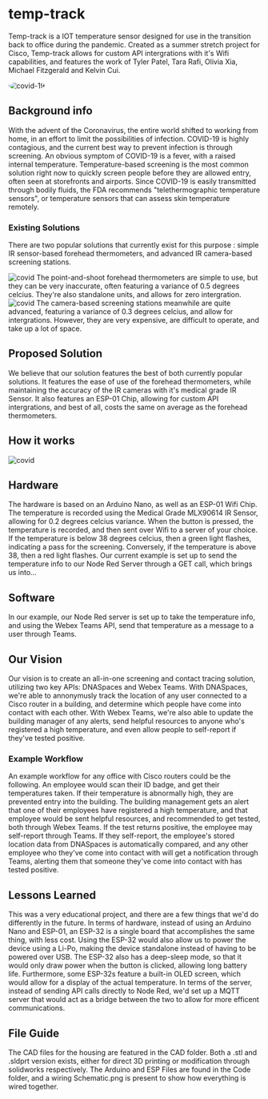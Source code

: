 # temp-track
Temp-track is a IOT temperature sensor designed for use in the transition back to office during the pandemic. Created as a summer stretch project for Cisco, Temp-track allows for custom API intergrations with it's Wifi capabilities, and features the work of Tyler Patel, Tara Rafi, Olivia Xia, Michael Fitzgerald and Kelvin Cui.

<img src="https://i.ibb.co/c87WQjq/119201774-2361574930805525-7836454270811013929-n.jpg" alt="covid-19" border="0"  style="border-radius: 50%">

## Background info
With the advent of the Coronavirus, the entire world shifted to working from home, in an effort to limit the possibilities of infection. COVID-19 is highly contagious, and the current best way to prevent infection is through screening. An obvious symptom of COVID-19 is a fever, with a raised internal temperature. Temperature-based screening is the most common solution right now to quickly screen people before they are allowed entry, often seen at storefronts and airports. Since COVID-19 is easily transmitted through bodily fluids, the FDA recommends "telethermographic temperature sensors", or temperature sensors that can assess skin temperature remotely. 

### Existing Solutions
There are two popular solutions that currently exist for this purpose : simple IR sensor-based forehead thermometers, and advanced IR camera-based screening stations.

<img src="https://i5.walmartimages.com/asr/cf1244e1-c9be-4a1f-a942-5abf91fb68e5.a9cd36071ce4695b630caee80f58c265.jpeg?odnHeight=450&odnWidth=450&odnBg=ffffff" alt="covid" border="0" style="max-height:200px">
The point-and-shoot forehead thermometers are simple to use, but they can be very inaccurate, often featuring a variance of 0.5 degrees celcius. They're also standalone units, and allows for zero intergration.

<img src="https://www.lastmilegear.com/wp-content/uploads/Seek-YW-AAA-300x300.jpg" alt="covid" border="0" style="max-height:200px">
The camera-based screening stations meanwhile are quite advanced, featuring a variance of 0.3 degrees celcius, and allow for intergrations. However, they are very expensive, are difficult to operate, and take up a lot of space.

## Proposed Solution
We believe that our solution features the best of both currently popular solutions. It features the ease of use of the forehead thermometers, while maintaining the accuracy of the IR cameras with it's medical grade IR Sensor. It also features an ESP-01 Chip, allowing for custom API intergrations, and best of all, costs the same on average as the forehead thermometers.

## How it works
<img src="https://i.ibb.co/FbZ2crr/covid.jpg" alt="covid" border="0">

## Hardware
The hardware is based on an Arduino Nano, as well as an ESP-01 Wifi Chip. The temperature is recorded using the Medical Grade MLX90614 IR Sensor, allowing for 0.2 degrees celcius variance. When the button is pressed, the temperature is recorded, and then sent over Wifi to a server of your choice. If the temperature is below 38 degrees celcius, then a green light flashes, indicating a pass for the screening. Conversely, if the temperature is above 38, then a red light flashes. Our current example is set up to send the temperature info to our Node Red Server through a GET call, which brings us into...

## Software
In our example, our Node Red server is set up to take the temperature info, and using the Webex Teams API, send that temperature as a message to a user through Teams.

## Our Vision
Our vision is to create an all-in-one screening and contact tracing solution, utilizing two key APIs: DNASpaces and Webex Teams. With DNASpaces, we're able to annonymusly track the location of any user connected to a Cisco router in a building, and determine which people have come into contact with each other. With Webex Teams, we're also able to update the building manager of any alerts, send helpful resources to anyone who's registered a high temperature, and even allow people to self-report if they've tested positive. 

### Example Workflow
An example workflow for any office with Cisco routers could be the following. An employee would scan their ID badge, and get their temperatures taken. If their temperature is abnormally high, they are prevented entry into the building. The building management gets an alert that one of their employees have registered a high temperature, and that employee would be sent helpful resources, and recommended to get tested, both through Webex Teams. If the test returns positive, the employee may self-report through Teams. If they self-report, the employee's stored location data from DNASpaces is automatically compared, and any other employee who they've come into contact with will get a notification through Teams, alerting them that someone they've come into contact with has tested positive.

## Lessons Learned
This was a very educational project, and there are a few things that we'd do differently in the future. In terms of hardware, instead of using an Arduino Nano and ESP-01, an ESP-32 is a single board that accomplishes the same thing, with less cost. Using the ESP-32 would also allow us to power the device using a Li-Po, making the device standalone instead of having to be powered over USB. The ESP-32 also has a deep-sleep mode, so that it would only draw power when the button is clicked, allowing long battery life. Furthermore, some ESP-32s feature a built-in OLED screen, which would allow for a display of the actual temperature. In terms of the server, instead of sending API calls directly to Node Red, we'd set up a MQTT server that would act as a bridge between the two to allow for more efficent communications.

## File Guide
The CAD files for the housing are featured in the CAD folder. Both a .stl and .sldprt version exists, either for direct 3D printing or modification through solidworks respectively.
The Arduino and ESP Files are found in the Code folder, and a wiring Schematic.png is present to show how everything is wired together.
